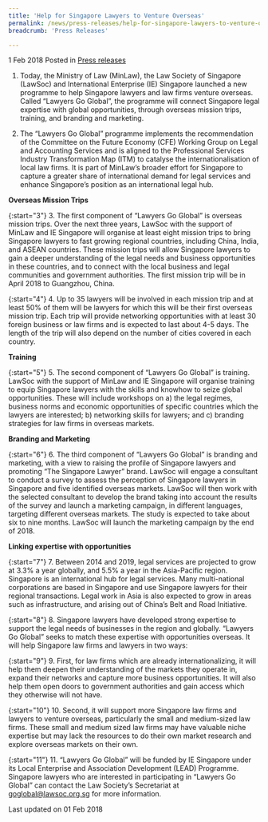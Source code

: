 ```yaml
---
title: 'Help for Singapore Lawyers to Venture Overseas'
permalink: /news/press-releases/help-for-singapore-lawyers-to-venture-overseas/
breadcrumb: 'Press Releases'

---
```



1 Feb 2018 Posted in [Press releases](/news/press-releases)


1. Today, the Ministry of Law (MinLaw), the Law Society of Singapore (LawSoc) and International Enterprise (IE) Singapore launched a new programme to help Singapore lawyers and law firms venture overseas. Called “Lawyers Go Global”, the programme will connect Singapore legal expertise with global opportunities, through overseas mission trips, training, and branding and marketing. 

2. The “Lawyers Go Global” programme implements the recommendation of the Committee on the Future Economy (CFE) Working Group on Legal and Accounting Services and is aligned to the Professional Services Industry Transformation Map (ITM) to catalyse the internationalisation of local law firms. It is part of MinLaw’s broader effort for Singapore to capture a greater share of international demand for legal services and enhance Singapore’s position as an international legal hub.


**Overseas Mission Trips**

{:start="3"}
3. The first component of “Lawyers Go Global” is overseas mission trips. Over the next three years, LawSoc with the support of MinLaw and IE Singapore will organise at least eight mission trips to bring Singapore lawyers to fast growing regional countries, including China, India, and ASEAN countries. These mission trips will allow Singapore lawyers to gain a deeper understanding of the legal needs and business opportunities in these countries, and to connect with the local business and legal communities and government authorities. The first mission trip will be in April 2018 to Guangzhou, China.

{:start="4"}
4. Up to 35 lawyers will be involved in each mission trip and at least 50% of them will be lawyers for which this will be their first overseas mission trip. Each trip will provide networking opportunities with at least 30 foreign business or law firms and is expected to last about 4-5 days. The length of the trip will also depend on the number of cities covered in each country.

**Training**

{:start="5"}
5. The second component of “Lawyers Go Global” is training. LawSoc with the support of MinLaw and IE Singapore will organise training to equip Singapore lawyers with the skills and knowhow to seize global opportunities. These will include workshops on a) the legal regimes, business norms and economic opportunities of specific countries which the lawyers are interested; b) networking skills for lawyers; and c) branding strategies for law firms in overseas markets.

**Branding and Marketing**

{:start="6"}
6. The third component of “Lawyers Go Global” is branding and marketing, with a view to raising the profile of Singapore lawyers and promoting “The Singapore Lawyer” brand.  LawSoc will engage a consultant to conduct a survey to assess the perception of Singapore lawyers in Singapore and five identified overseas markets. LawSoc will then work with the selected consultant to develop the brand taking into account the results of the survey and launch a marketing campaign, in different languages, targeting different overseas markets. The study is expected to take about six to nine months. LawSoc will launch the marketing campaign by the end of 2018.

**Linking expertise with opportunities**

{:start="7"}
7. Between 2014 and 2019, legal services are projected to grow at 3.3% a year globally, and 5.5% a year in the Asia-Pacific region. Singapore is an international hub for legal services. Many multi-national corporations are based in Singapore and use Singapore lawyers for their regional transactions. Legal work in Asia is also expected to grow in areas such as infrastructure, and arising out of China’s Belt and Road Initiative.

 
{:start="8"}
8. Singapore lawyers have developed strong expertise to support the legal needs of businesses in the region and globally. “Lawyers Go Global” seeks to match these expertise with opportunities overseas. It will help Singapore law firms and lawyers in two ways:

 
{:start="9"}
9. First, for law firms which are already internationalizing, it will help them deepen their understanding of the markets they operate in, expand their networks and capture more business opportunities. It will also help them open doors to government authorities and gain access which they otherwise will not have. 

 
{:start="10"}
10. Second, it will support more Singapore law firms and lawyers to venture overseas, particularly the small and medium-sized law firms. These small and medium sized law firms may have valuable niche expertise but may lack the resources to do their own market research and explore overseas markets on their own.        

 
{:start="11"}
11. “Lawyers Go Global” will be funded by IE Singapore under its Local Enterprise and Association Development (LEAD) Programme. Singapore lawyers who are interested in participating in “Lawyers Go Global” can contact the Law Society’s Secretariat at goglobal@lawsoc.org.sg for more information.   

<p class="right-side-updated">Last updated on 01 Feb 2018</p>
